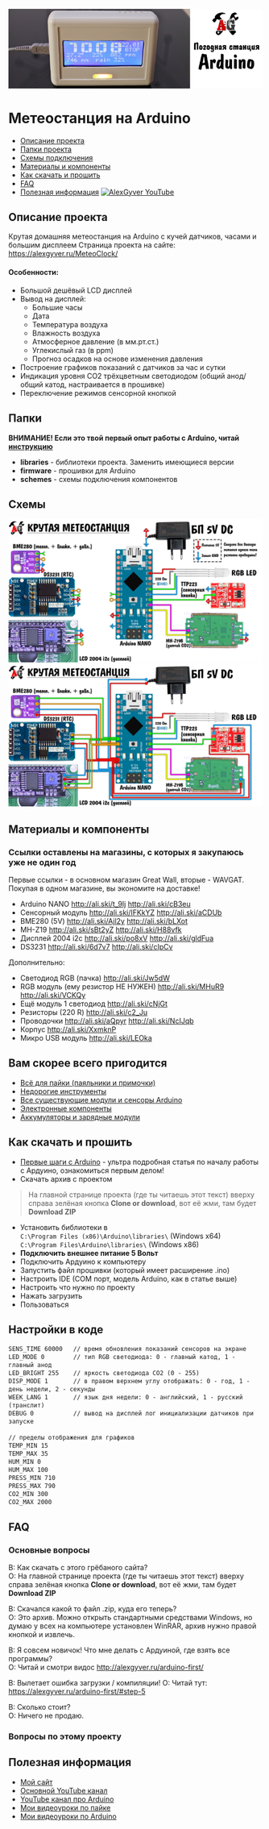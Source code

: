 ![PROJECT_PHOTO](https://github.com/AlexGyver/MeteoClock/blob/master/proj_img.jpg)
# Метеостанция на Arduino
* [Описание проекта](#chapter-0)
* [Папки проекта](#chapter-1)
* [Схемы подключения](#chapter-2)
* [Материалы и компоненты](#chapter-3)
* [Как скачать и прошить](#chapter-4)
* [FAQ](#chapter-5)
* [Полезная информация](#chapter-6)
[![AlexGyver YouTube](http://alexgyver.ru/git_banner.jpg)](https://www.youtube.com/channel/UCgtAOyEQdAyjvm9ATCi_Aig?sub_confirmation=1)

<a id="chapter-0"></a>
## Описание проекта
Крутая домашняя метеостанция на Arduino с кучей датчиков, часами и большим дисплеем
Страница проекта на сайте: https://alexgyver.ru/MeteoClock/  
   
#### Особенности:
- Большой дешёвый LCD дисплей
- Вывод на дисплей:
	- Большие часы
	- Дата
	- Температура воздуха
	- Влажность воздуха
	- Атмосферное давление (в мм.рт.ст.)
	- Углекислый газ (в ppm)
	- Прогноз осадков на основе изменения давления
- Построение графиков показаний с датчиков за час и сутки
- Индикация уровня CO2 трёхцветным светодиодом (общий анод/общий катод, настраивается в прошивке)
- Переключение режимов сенсорной кнопкой

<a id="chapter-1"></a>
## Папки
**ВНИМАНИЕ! Если это твой первый опыт работы с Arduino, читай [инструкцию](#chapter-4)**
- **libraries** - библиотеки проекта. Заменить имеющиеся версии
- **firmware** - прошивки для Arduino
- **schemes** - схемы подключения компонентов

<a id="chapter-2"></a>
## Схемы
![SCHEME](https://github.com/AlexGyver/MeteoClock/blob/master/schemes/scheme1.jpg)
![SCHEME](https://github.com/AlexGyver/MeteoClock/blob/master/schemes/scheme2.jpg)

<a id="chapter-3"></a>
## Материалы и компоненты
### Ссылки оставлены на магазины, с которых я закупаюсь уже не один год
Первые ссылки - в основном магазин Great Wall, вторые - WAVGAT. Покупая в одном магазине, вы экономите на доставке!
- Arduino NANO http://ali.ski/t_9Ij  http://ali.ski/cB3eu
- Сенсорный модуль http://ali.ski/IFKkYZ  http://ali.ski/aCDUb
- BME280 (5V) http://ali.ski/Ajl2y  http://ali.ski/bLXot
- MH-Z19 http://ali.ski/sBt2yZ  http://ali.ski/H88vfk
- Дисплей 2004 i2c http://ali.ski/po8xV  http://ali.ski/gldFua
- DS3231 http://ali.ski/6d7v7  http://ali.ski/cIpCv

Дополнительно:
- Светодиод RGB (пачка) http://ali.ski/Jw5dW
- RGB модуль (ему резистор НЕ НУЖЕН) http://ali.ski/MHuR9  http://ali.ski/VCKQy
- Ещё модуль 1 светодиод http://ali.ski/cNjGt
- Резисторы (220 R) http://ali.ski/c2_Ju
- Проводочки http://ali.ski/aQpyr  http://ali.ski/NcIJqb
- Корпус http://ali.ski/XxmknP
- Микро USB модуль http://ali.ski/LEOka

## Вам скорее всего пригодится
* [Всё для пайки (паяльники и примочки)](http://alexgyver.ru/all-for-soldering/)
* [Недорогие инструменты](http://alexgyver.ru/my_instruments/)
* [Все существующие модули и сенсоры Arduino](http://alexgyver.ru/arduino_shop/)
* [Электронные компоненты](http://alexgyver.ru/electronics/)
* [Аккумуляторы и зарядные модули](http://alexgyver.ru/18650/)

<a id="chapter-4"></a>
## Как скачать и прошить
* [Первые шаги с Arduino](http://alexgyver.ru/arduino-first/) - ультра подробная статья по началу работы с Ардуино, ознакомиться первым делом!
* Скачать архив с проектом
> На главной странице проекта (где ты читаешь этот текст) вверху справа зелёная кнопка **Clone or download**, вот её жми, там будет **Download ZIP**
* Установить библиотеки в  
`C:\Program Files (x86)\Arduino\libraries\` (Windows x64)  
`C:\Program Files\Arduino\libraries\` (Windows x86)
* **Подключить внешнее питание 5 Вольт**
* Подключить Ардуино к компьютеру
* Запустить файл прошивки (который имеет расширение .ino)
* Настроить IDE (COM порт, модель Arduino, как в статье выше)
* Настроить что нужно по проекту
* Нажать загрузить
* Пользоваться  

## Настройки в коде
    SENS_TIME 60000   // время обновления показаний сенсоров на экране
    LED_MODE 0        // тип RGB светодиода: 0 - главный катод, 1 - главный анод
    LED_BRIGHT 255    // яркость светодиода СО2 (0 - 255)
    DISP_MODE 1       // в правом верхнем углу отображать: 0 - год, 1 - день недели, 2 - секунды
    WEEK_LANG 1       // язык дня недели: 0 - английский, 1 - русский (транслит)
    DEBUG 0           // вывод на дисплей лог инициализации датчиков при запуске

    // пределы отображения для графиков
    TEMP_MIN 15
    TEMP_MAX 35
    HUM_MIN 0
    HUM_MAX 100
    PRESS_MIN 710
    PRESS_MAX 790
    CO2_MIN 300
    CO2_MAX 2000
	
<a id="chapter-5"></a>
## FAQ
### Основные вопросы
В: Как скачать с этого грёбаного сайта?  
О: На главной странице проекта (где ты читаешь этот текст) вверху справа зелёная кнопка **Clone or download**, вот её жми, там будет **Download ZIP**

В: Скачался какой то файл .zip, куда его теперь?  
О: Это архив. Можно открыть стандартными средствами Windows, но думаю у всех на компьютере установлен WinRAR, архив нужно правой кнопкой и извлечь.

В: Я совсем новичок! Что мне делать с Ардуиной, где взять все программы?  
О: Читай и смотри видос http://alexgyver.ru/arduino-first/

В: Вылетает ошибка загрузки / компиляции!
О: Читай тут: https://alexgyver.ru/arduino-first/#step-5

В: Сколько стоит?  
О: Ничего не продаю.

### Вопросы по этому проекту

<a id="chapter-6"></a>
## Полезная информация
* [Мой сайт](http://alexgyver.ru/)
* [Основной YouTube канал](https://www.youtube.com/channel/UCgtAOyEQdAyjvm9ATCi_Aig?sub_confirmation=1)
* [YouTube канал про Arduino](https://www.youtube.com/channel/UC4axiS76D784-ofoTdo5zOA?sub_confirmation=1)
* [Мои видеоуроки по пайке](https://www.youtube.com/playlist?list=PLOT_HeyBraBuMIwfSYu7kCKXxQGsUKcqR)
* [Мои видеоуроки по Arduino](http://alexgyver.ru/arduino_lessons/)